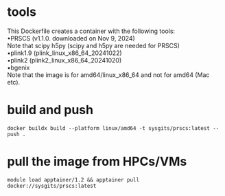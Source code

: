 # tools
This Dockerfile creates a container with the following tools:  
•PRSCS (v1.1.0. downloaded on Nov 9, 2024)  
Note that scipy h5py (scipy and h5py are needed for PRSCS)  
•plink1.9 (plink_linux_x86_64_20241022)  
•plink2 (plink2_linux_x86_64_20241020)  
•bgenix  
Note that the image is for amd64/linux_x86_64 and not for amd64 (Mac etc).  

# build and push  
`docker buildx build --platform linux/amd64 -t sysgits/prscs:latest --push .  `
  
# pull the image from HPCs/VMs  
`module load apptainer/1.2 && apptainer pull docker://sysgits/prscs:latest`  
